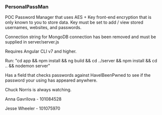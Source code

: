 ### PersonalPassMan

POC Password Manager that uses AES + Key front-end encryption that is only known to you to store data. Key must be set to add / view stored usernames, websites, and passwords.

Connection string for MongoDB connection has been removed and must be supplied in server/server.js

Requires Angular CLI v7 and higher.

Run: "cd app && npm install && ng build && cd ../server && npm install && cd .. && nodemon server"

Has a field that checks passwords against HaveIBeenPwned to see if the password your using has appeared anywhere.

Chuck Norris is always watching.

Anna Gavrilova - 101084528

Jesse Wheeler - 101075970
